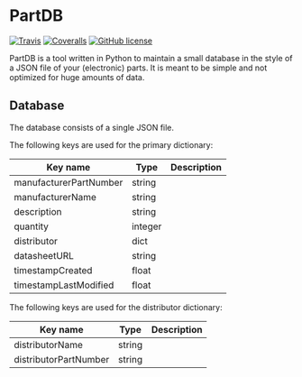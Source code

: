 # PartDB

[![Travis](http://img.shields.io/travis/twam/PartDB/master.svg)](https://travis-ci.org/twam/PartDB/)
[![Coveralls](https://img.shields.io/coveralls/twam/PartDB.svg)](https://coveralls.io/github/twam/PartDB)
[![GitHub license](https://img.shields.io/github/license/twam/PartDB.svg)]()

PartDB is a tool written in Python to maintain a small database in the style of
a JSON file of your (electronic) parts. It is meant to be simple and not
optimized for huge amounts of data.

## Database

The database consists of a single JSON file.

The following keys are used for the primary dictionary:

| Key name               | Type    | Description   |
| ---------------------- | ------- | ------------- |
| manufacturerPartNumber | string  |               |
| manufacturerName       | string  |               |
| description            | string  |               |
| quantity               | integer |               |
| distributor            | dict    |               |
| datasheetURL           | string  |               |
| timestampCreated       | float   |               |
| timestampLastModified  | float   |               |

The following keys are used for the distributor dictionary:

| Key name               | Type    | Description   |
| ---------------------- | ------- | ------------- |
| distributorName        | string  |               |
| distributorPartNumber  | string  |               |
